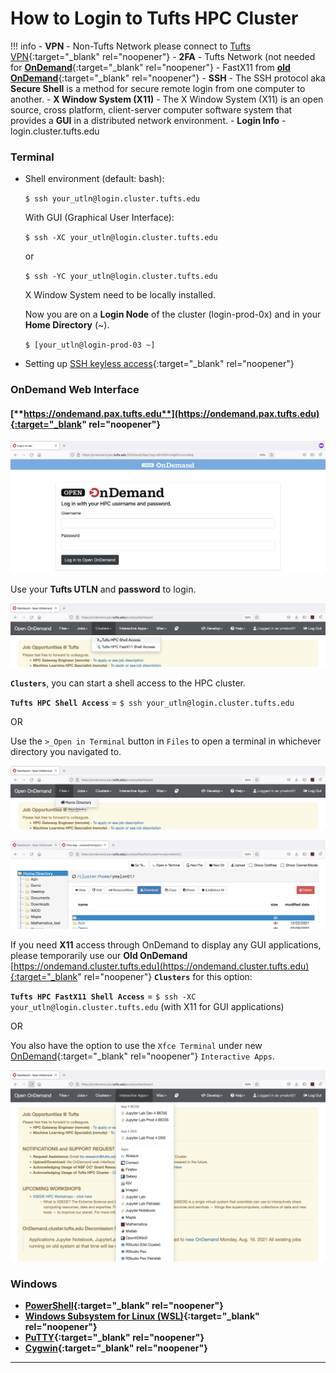 # How to Login to Tufts HPC Cluster

!!! info
    - **VPN**
        - Non-Tufts Network please connect to [Tufts VPN](https://access.tufts.edu/vpn){:target="_blank" rel="noopener"}
    - **2FA**
        - Tufts Network (not needed for [**OnDemand**](https://ondemand.pax.tufts.edu){:target="_blank" rel="noopener"}
        - FastX11 from  [__old OnDemand__](https://ondemand.cluster.tufts.edu){:target="_blank" rel="noopener"}
    - **SSH**
        - The SSH protocol aka **Secure Shell** is a method for secure remote login from one computer to another. 
    - **X Window System (X11)**
        - The X Window System (X11) is an open source, cross platform,  client-server computer software system that provides a **GUI** in a  distributed network environment.
    - **Login Info**
        - login.cluster.tufts.edu


### **Terminal** 

  - Shell environment (default: bash):

    `$ ssh your_utln@login.cluster.tufts.edu`

    With GUI (Graphical User Interface):

    `$ ssh -XC your_utln@login.cluster.tufts.edu`

    or

    `$ ssh -YC your_utln@login.cluster.tufts.edu`

    X Window System need to be locally installed.

    Now you are on a **Login Node** of the cluster (login-prod-0x) and in your **Home Directory** (~). 
    
    `$ [your_utln@login-prod-03 ~]`

  * Setting up [SSH keyless access](_https://www.tecmint.com/ssh-passwordless-login-using-ssh-keygen-in-5-easy-steps/_){:target="_blank" rel="noopener"}


### **OnDemand Web Interface**

#### [**https://ondemand.pax.tufts.edu**](https://ondemand.pax.tufts.edu){:target="_blank" rel="noopener"}

![](images/login.png)

Use your **Tufts UTLN** and **password** to login. 


![](images/Clusters.png)

__`Clusters`__, you can start a shell access to the HPC cluster. 

**`Tufts HPC Shell Access`** = `$ ssh your_utln@login.cluster.tufts.edu`

OR

Use the `>_Open in Terminal` button in `Files` to open a terminal in whichever directory you navigated to.

![](images/Files.png)


![](images/Home.png)

If you need **X11** access through OnDemand to display any GUI applications, please temporarily use our **Old OnDemand** [https://ondemand.cluster.tufts.edu](https://ondemand.cluster.tufts.edu){:target="_blank" rel="noopener"} **`Clusters`** for this option:

**`Tufts HPC FastX11 Shell Access`** = `$ ssh -XC your_utln@login.cluster.tufts.edu` (with X11 for GUI applications)

OR 

You also have the option to use the `Xfce Terminal` under new  [OnDemand](https://ondemand.pax.tufts.edu){:target="_blank" rel="noopener"} `Interactive Apps`.

![](images/InteractiveApps.png)

### **Windows**
- **[PowerShell](https://docs.microsoft.com/en-us/powershell/scripting/learn/remoting/ssh-remoting-in-powershell-core?view=powershell-7.2){:target="_blank" rel="noopener"}**
- **[Windows Subsystem for Linux (WSL)](https://docs.microsoft.com/en-us/windows/wsl/about){:target="_blank" rel="noopener"}**
- **[PuTTY](https://www.putty.org/){:target="_blank" rel="noopener"}**     
- **[Cygwin](https://www.cygwin.com/){:target="_blank" rel="noopener"}**  

---
